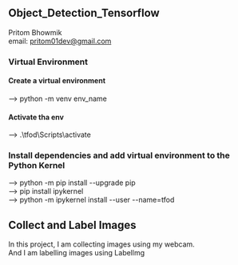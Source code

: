 ## Object_Detection_Tensorflow
Pritom Bhowmik  
email: pritom01dev@gmail.com  

### Virtual Environment

#### Create a virtual environment   
--> python -m venv env_name

#### Activate tha env
--> .\tfod\Scripts\activate

### Install dependencies and add virtual environment to the Python Kernel

--> python -m pip install --upgrade pip  
--> pip install ipykernel  
--> python -m ipykernel install --user --name=tfod    

## Collect and Label Images
In this project, I am collecting images using my webcam.  
And I am labelling images using Labellmg
